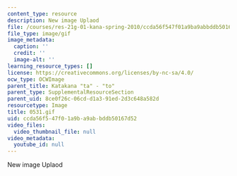 ```yaml
---
content_type: resource
description: New image Uplaod
file: /courses/res-21g-01-kana-spring-2010/ccda56f547f01a9ba9abbddb50167d52_0531.gif
file_type: image/gif
image_metadata:
  caption: ''
  credit: ''
  image-alt: ''
learning_resource_types: []
license: https://creativecommons.org/licenses/by-nc-sa/4.0/
ocw_type: OCWImage
parent_title: Katakana "ta" - "to"
parent_type: SupplementalResourceSection
parent_uid: 8ce0f26c-06cd-d1a3-91ed-2d3c648a582d
resourcetype: Image
title: 0531.gif
uid: ccda56f5-47f0-1a9b-a9ab-bddb50167d52
video_files:
  video_thumbnail_file: null
video_metadata:
  youtube_id: null
---
```

New image Uplaod
